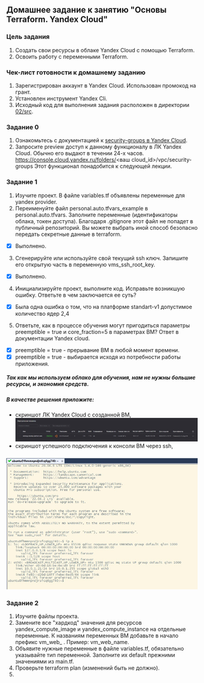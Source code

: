 ## Домашнее задание к занятию "Основы Terraform. Yandex Cloud"
### Цель задания
1. Создать свои ресурсы в облаке Yandex Cloud с помощью Terraform.
2. Освоить работу с переменными Terraform.
### Чек-лист готовности к домашнему заданию
1. Зарегистрирован аккаунт в Yandex Cloud. Использован промокод на грант.
2. Установлен инструмент Yandex Cli.
3. Исходный код для выполнения задания расположен в директории [02/src](https://github.com/netology-code/ter-homeworks/tree/main/02/src).
### Задание 0
1. Ознакомьтесь с документацией к [security-groups в Yandex Cloud](https://cloud.yandex.ru/docs/vpc/concepts/security-groups?from=int-console-help-center-or-nav).
2. Запросите preview доступ к данному функционалу в ЛК Yandex Cloud. Обычно его выдают в течении 24-х часов. https://console.cloud.yandex.ru/folders/<ваш cloud_id>/vpc/security-groups Этот функционал понадобится к следующей лекции.
### Задание 1
1. Изучите проект. В файле variables.tf объявлены переменные для yandex provider.
2. Переименуйте файл personal.auto.tfvars_example в personal.auto.tfvars. Заполните переменные (идентификаторы облака, токен доступа). Благодаря .gitignore этот файл не попадет в публичный репозиторий. Вы можете выбрать иной способ безопасно передать секретные данные в terraform.
- [x] Выполнено.
3. Сгенерируйте или используйте свой текущий ssh ключ. Запишите его открытую часть в переменную vms_ssh_root_key.
- [x] Выполнено.
4. Инициализируйте проект, выполните код. Исправьте возникшую ошибку. Ответьте в чем заключается ее суть?
- [x] Была одна ошибка о том, что на платформе standart-v1 допустимое количество ядер 2,4
5. Ответьте, как в процессе обучения могут пригодиться параметры preemptible = true и core_fraction=5 в параметрах ВМ? Ответ в документации Yandex cloud.
- [x] preemptible = true - прерывание ВМ в любой момент времени.
- [x] preemptible = true - выбирается исходя из потребности работы приложения.
##### Так как мы используем облако для обучения, нам не нужны большие ресурсы, и экономия средств.
##### В качестве решения приложите:
+ скриншот ЛК Yandex Cloud с созданной ВМ,
![vm-yacloud.jpg](vm-yacloud.jpg)
+ скриншот успешного подключения к консоли ВМ через ssh,
#####
![vm_yaclou2.jpg](vm_yaclou2.jpg)
### Задание 2
1. Изучите файлы проекта.
2. Замените все "хардкод" значения для ресурсов yandex_compute_image и yandex_compute_instance на отдельные переменные. К названиям переменных ВМ добавьте в начало префикс vm_web_ . Пример: vm_web_name.
3. Объявите нужные переменные в файле variables.tf, обязательно указывайте тип переменной. Заполните их default прежними значениями из main.tf.
4. Проверьте terraform plan (изменений быть не должно).
5. 